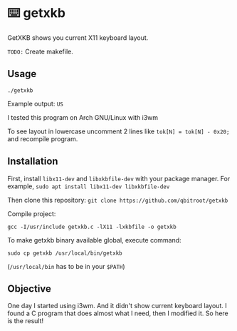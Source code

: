 # ⌨️ getxkb

GetXKB shows you current X11 keyboard layout.

`TODO:` Create makefile.

## Usage

`./getxkb`

Example output: `US`

I tested this program on Arch GNU/Linux with i3wm

To see layout in lowercase uncomment 2 lines like `tok[N] = tok[N] - 0x20;` and recompile program.

## Installation

First, install `libx11-dev` and `libxkbfile-dev` with your package manager. For example, `sudo apt install libx11-dev libxkbfile-dev`

Then clone this repository: `git clone https://github.com/qbitroot/getxkb`

Compile project:

`gcc -I/usr/include getxkb.c -lX11 -lxkbfile -o getxkb`

To make getxkb binary available global, execute command:

`sudo cp getxkb /usr/local/bin/getxkb`

(`/usr/local/bin` has to be in your `$PATH`)

## Objective

One day I started using i3wm. And it didn't show current keyboard layout. I found a C program that does almost what I need, then I modified it. So here is the result!
